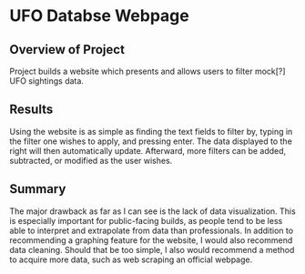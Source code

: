 # UFO Databse Webpage

## Overview of Project
  
Project builds a website which presents and allows users to filter mock[?] UFO sightings data.

## Results
Using the website is as simple as finding the text fields to filter by, typing in the filter one wishes to apply, and pressing enter. The data displayed to the right will then automatically update. Afterward, more filters can be added, subtracted, or modified as the user wishes.

## Summary
The major drawback as far as I can see is the lack of data visualization. This is especially important for public-facing builds, as people tend to be less able to interpret and extrapolate from data than professionals. In addition to recommending a graphing feature for the website, I would also recommend data cleaning. Should that be too simple, I also would recommend a method to acquire more data, such as web scraping an official webpage.
